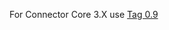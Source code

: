 For Connector Core 3.X use [Tag 0.9](https://github.com/jtl-software/connector-plugin-rpcviewer/releases/tag/0.9.0)
